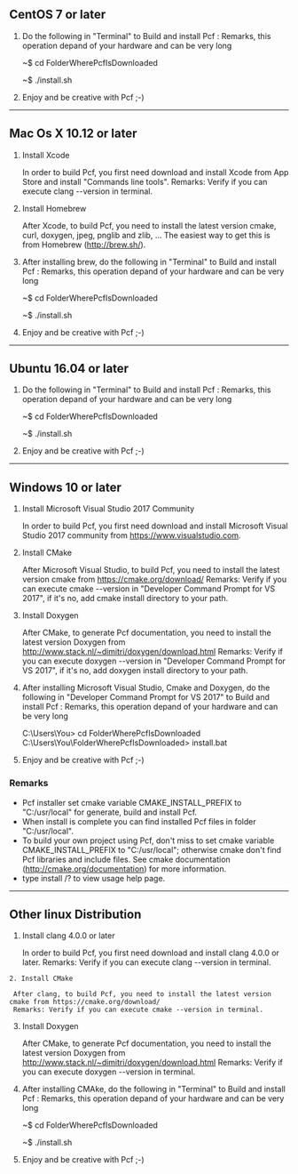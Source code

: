 CentOS 7 or later
-----------------

  1. Do the following in "Terminal" to Build and install Pcf :
     Remarks, this operation depand of your hardware and can be very long
  
     ~$ cd FolderWherePcfIsDownloaded
     
     ~$ ./install.sh
  
  2. Enjoy and be creative with Pcf ;-)

______________________________________________________________________________________________________________

Mac Os X 10.12 or later
-----------------------

  1. Install Xcode

     In order to build Pcf, you first need download and install Xcode from App Store and install "Commands line tools".
     Remarks: Verify if you can execute clang --version in terminal.

  2. Install Homebrew

     After Xcode, to build Pcf, you need to install the latest version cmake, curl, doxygen, jpeg, pnglib and zlib, ... 
     The easiest way to get this is from Homebrew (http://brew.sh/).

  3. After installing brew, do the following in "Terminal" to Build and install Pcf :
     Remarks, this operation depand of your hardware and can be very long
  
     ~$ cd FolderWherePcfIsDownloaded
     
     ~$ ./install.sh
  
  4. Enjoy and be creative with Pcf ;-)
  
______________________________________________________________________________________________________________

Ubuntu 16.04 or later
---------------------

  1. Do the following in "Terminal" to Build and install Pcf :
     Remarks, this operation depand of your hardware and can be very long
  
     ~$ cd FolderWherePcfIsDownloaded
     
     ~$ ./install.sh
  
  2. Enjoy and be creative with Pcf ;-)

______________________________________________________________________________________________________________

Windows 10 or later
-------------------

  1. Install Microsoft Visual Studio 2017 Community

     In order to build Pcf, you first need download and install Microsoft Visual Studio 2017 community from https://www.visualstudio.com.

  2. Install CMake

     After Microsoft Visual Studio, to build Pcf, you need to install the latest version cmake from https://cmake.org/download/
     Remarks: Verify if you can execute cmake --version in "Developer Command Prompt for VS 2017", if it's no, add cmake install directory to your path.

  2. Install Doxygen

     After CMake, to generate Pcf documentation, you need to install the latest version Doxygen from http://www.stack.nl/~dimitri/doxygen/download.html
     Remarks: Verify if you can execute doxygen --version in "Developer Command Prompt for VS 2017", if it's no, add doxygen install directory to your path.

  3. After installing Microsoft Visual Studio, Cmake and Doxygen, do the following in "Developer Command Prompt for VS 2017" to Build and install Pcf :
     Remarks, this operation depand of your hardware and can be very long
  
     C:\Users\You> cd FolderWherePcfIsDownloaded\
     C:\Users\You\FolderWherePcfIsDownloaded> install.bat
  
  4. Enjoy and be creative with Pcf ;-)
  
  ### Remarks
  * Pcf installer set cmake variable CMAKE_INSTALL_PREFIX to "C:/usr/local" for generate, build and install Pcf.
  * When install is complete you can find installed Pcf files in folder "C:/usr/local".
  * To build your own project using Pcf, don't miss to set cmake variable CMAKE_INSTALL_PREFIX to "C:/usr/local"; otherwise cmake don't find Pcf libraries and include files. See cmake documentation (http://cmake.org/documentation) for more information.
  * type install /? to view usage help page.
  
______________________________________________________________________________________________________________

Other linux Distribution
------------------------

  1. Install clang 4.0.0 or later
  
     In order to build Pcf, you first need download and install clang 4.0.0 or later.
     Remarks: Verify if you can execute clang --version in terminal.

    2. Install CMake
    
     After clang, to build Pcf, you need to install the latest version cmake from https://cmake.org/download/
     Remarks: Verify if you can execute cmake --version in terminal.

  3. Install Doxygen

     After CMake, to generate Pcf documentation, you need to install the latest version Doxygen from http://www.stack.nl/~dimitri/doxygen/download.html
     Remarks: Verify if you can execute doxygen --version in terminal.

  4. After installing CMAke, do the following in "Terminal" to Build and install Pcf :
     Remarks, this operation depand of your hardware and can be very long
  
     ~$ cd FolderWherePcfIsDownloaded
     
     ~$ ./install.sh
  
  5. Enjoy and be creative with Pcf ;-)
  

